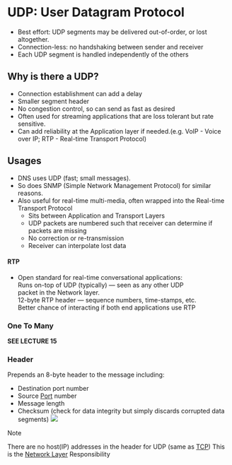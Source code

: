 # UDP: User Datagram Protocol
- Best effort: UDP segments may be delivered out-of-order, or lost altogether.
- Connection-less: no handshaking between sender and receiver
- Each UDP segment is handled independently of the others
## Why is there a UDP?
- Connection establishment can add a delay
- Smaller segment header
- No congestion control, so can send as fast as desired
- Often used for streaming applications that are loss tolerant but rate sensitive.
- Can add reliability at the Application layer if needed.(e.g. VoIP - Voice over IP; RTP - Real-time Transport Protocol)
## Usages
- DNS uses UDP (fast; small messages).
- So does SNMP (Simple Network Management Protocol) for similar reasons.
- Also useful for real-time multi-media, often wrapped into the Real-time Transport Protocol
	- Sits between Application and Transport Layers
	- UDP packets are numbered such that receiver can determine if packets are missing
	- No correction or re-transmission
	- Receiver can interpolate lost data
#### RTP
- Open standard for real-time conversational applications:  
Runs on-top of UDP (typically) — seen as any other UDP  
packet in the Network layer.  
12-byte RTP header — sequence numbers, time-stamps, etc.  
Better chance of interacting if both end applications use RTP
### One To Many

**SEE LECTURE 15**

### Header
Prepends an 8-byte header to the message including:
- Destination port number
- Source [Port](Ports.md) number
- Message length
- Checksum (check for data integrity but simply discards corrupted data segments)
![](UDP-segment-structure.png)
> [!note]
> There are no host(IP) addresses in the header for UDP (same as [TCP](TCP.md))
> This is the [Network Layer](Network%20Layer.md) Responsibility

